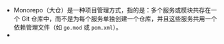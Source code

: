 - Monorepo（大仓）是一种项目管理方式，指的是：多个服务或模块共存在一个 Git 仓库中，而不是为每个服务单独创建一个仓库，并且这些服务共用一个依赖管理文件（如 `go.mod` 或 `pom.xml`）。
-